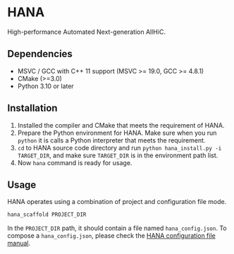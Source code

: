 # HANA

High-performance Automated Next-generation AllHiC.

## Dependencies

- MSVC / GCC with C++ 11 support (MSVC >= 19.0, GCC >= 4.8.1)
- CMake (>=3.0)
- Python 3.10 or later

## Installation

1. Installed the compiler and CMake that meets the requirement of HANA.
2. Prepare the Python environment for HANA. Make sure when you run `python` it is calls a Python interpreter that meets the requirement.
3. `cd` to HANA source code directory and run `python hana_install.py -i TARGET_DIR`, and make sure `TARGET_DIR` is in the environment path list.
4. Now `hana` command is ready for usage.

## Usage

HANA operates using a combination of project and configuration file mode. 

```bash
hana_scaffold PROJECT_DIR
```

In the `PROJECT_DIR` path, it should contain a file named `hana_config.json`. To compose a `hana_config.json`, please check the [HANA configuration file manual](config_manual.md).
